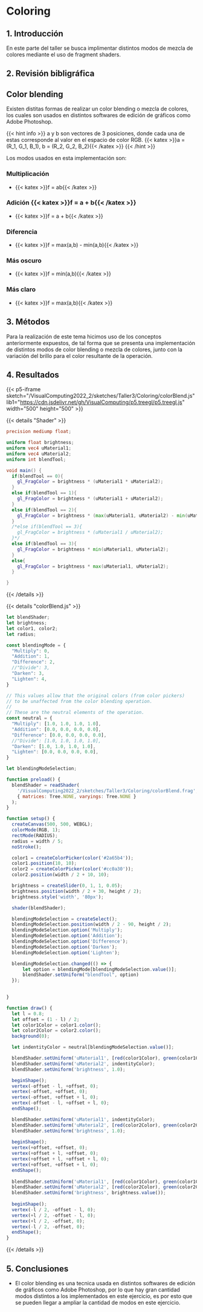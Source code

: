 # Coloring

## 1. Introducción
En este parte del taller se busca implimentar distintos modos de mezcla de colores mediante el uso de fragment shaders.

## 2. Revisión bibligráfica

## Color blending
Existen distitas formas de realizar un color blending o mezcla de colores, los cuales son usados en distintos softwares de edición de gráficos como Adobe Photoshop.

{{< hint info >}}
a y b son vectores de 3 posiciones, donde cada una de estas corresponde al valor en el espacio de color RGB. 
{{< katex >}}a = (R_1, G_1, B_1), b = (R_2, G_2, B_2){{< /katex >}}
{{< /hint >}}

Los modos usados en esta implementación son:
### Multiplicación
 * {{< katex >}}f = ab{{< /katex >}}

### Adición {{< katex >}}f = a + b{{< /katex >}}
* {{< katex >}}f = a + b{{< /katex >}}

### Diferencia
* {{< katex >}}f = max(a,b) - min(a,b){{< /katex >}}

### Más oscuro
* {{< katex >}}f = min(a,b){{< /katex >}}

### Más claro
* {{< katex >}}f = max(a,b){{< /katex >}}


## 3. Métodos

Para la realización de este tema hicimos uso de los conceptos anteriormente expuestos, de tal forma que se presenta una implementación de distintos modos de color blending o mezcla de colores, junto con la variación del brillo para el color resultante de la operación.

## 4. Resultados

{{< p5-iframe sketch="/VisualComputing2022_2/sketches/Taller3/Coloring/colorBlend.js" lib1="https://cdn.jsdelivr.net/gh/VisualComputing/p5.treegl/p5.treegl.js" width="500" height="500" >}}

{{< details "Shader" >}}
```glsl
precision mediump float;

uniform float brightness;
uniform vec4 uMaterial1;
uniform vec4 uMaterial2;
uniform int blendTool;

void main() {
  if(blendTool == 0){
    gl_FragColor = brightness * (uMaterial1 * uMaterial2);
  }
  else if(blendTool == 1){
    gl_FragColor = brightness * (uMaterial1 + uMaterial2);
  }
  else if(blendTool == 2){
    gl_FragColor = brightness * (max(uMaterial1, uMaterial2) - min(uMaterial1, uMaterial2));
  }
  /*else if(blendTool == 3){
    gl_FragColor = brightness * (uMaterial1 / uMaterial2);
  }*/
  else if(blendTool == 3){
    gl_FragColor = brightness * min(uMaterial1, uMaterial2);
  }
  else{
    gl_FragColor = brightness * max(uMaterial1, uMaterial2);
  }

}
```
{{< /details >}}

{{< details "colorBlend.js" >}}
```js
let blendShader;
let brightness;
let color1, color2;
let radius;

const blendingMode = {
  "Multiply": 0,
  "Addition": 1,
  "Difference": 2,
  //"Divide": 3,
  "Darken": 3,
  "Lighten": 4,
}

// This values allow that the original colors (from color pickers) 
// to be unaffected from the color blending operation.
//
// These are the neutral elements of the operation.
const neutral = {
  "Multiply": [1.0, 1.0, 1.0, 1.0],
  "Addition": [0.0, 0.0, 0.0, 0.0],
  "Difference": [0.0, 0.0, 0.0, 0.0],
  //"Divide": [1.0, 1.0, 1.0, 1.0],
  "Darken": [1.0, 1.0, 1.0, 1.0],
  "Lighten": [0.0, 0.0, 0.0, 0.0],
}

let blendingModeSelection;

function preload() {
  blendShader = readShader(
    '/VisualComputing2022_2/sketches/Taller3/Coloring/colorBlend.frag', 
    { matrices: Tree.NONE, varyings: Tree.NONE }
  );
}

function setup() {
  createCanvas(500, 500, WEBGL);
  colorMode(RGB, 1);
  rectMode(RADIUS);
  radius = width / 5;
  noStroke();

  color1 = createColorPicker(color('#2a65b4'));
  color1.position(10, 10);
  color2 = createColorPicker(color('#cc0a30'));
  color2.position(width / 2 + 10, 10);

  brightness = createSlider(0, 1, 1, 0.05);
  brightness.position(width / 2 + 30, height / 2);
  brightness.style('width', '80px');

  shader(blendShader);

  blendingModeSelection = createSelect();
  blendingModeSelection.position(width / 2 - 90, height / 2);
  blendingModeSelection.option('Multiply');
  blendingModeSelection.option('Addition');
  blendingModeSelection.option('Difference');
  blendingModeSelection.option('Darken');
  blendingModeSelection.option('Lighten');

  blendingModeSelection.changed(() => {
      let option = blendingMode[blendingModeSelection.value()];
      blendShader.setUniform("blendTool", option)
  });

  
}

function draw() {
  let l = 0.8;
  let offset = (1 - l) / 2;
  let color1Color = color1.color();
  let color2Color = color2.color();
  background(0);

  let indentityColor = neutral[blendingModeSelection.value()];

  blendShader.setUniform('uMaterial1', [red(color1Color), green(color1Color), blue(color1Color), 1.0]);
  blendShader.setUniform('uMaterial2', indentityColor);
  blendShader.setUniform('brightness', 1.0);

  beginShape();
  vertex(-offset - l, +offset, 0);
  vertex(-offset, +offset, 0);
  vertex(-offset, +offset + l, 0);
  vertex(-offset - l, +offset + l, 0);
  endShape();

  blendShader.setUniform('uMaterial1', indentityColor);
  blendShader.setUniform('uMaterial2', [red(color2Color), green(color2Color), blue(color2Color), 1.0]);
  blendShader.setUniform('brightness', 1.0);
  
  beginShape();
  vertex(+offset, +offset, 0);
  vertex(+offset + l, +offset, 0);
  vertex(+offset + l, +offset + l, 0);
  vertex(+offset, +offset + l, 0);
  endShape();
  
  blendShader.setUniform('uMaterial1', [red(color1Color), green(color1Color), blue(color1Color), 1.0]);
  blendShader.setUniform('uMaterial2', [red(color2Color), green(color2Color), blue(color2Color), 1.0]);
  blendShader.setUniform('brightness', brightness.value());
  
  beginShape();
  vertex(-l / 2, -offset - l, 0);
  vertex(+l / 2, -offset - l, 0);
  vertex(+l / 2, -offset, 0);
  vertex(-l / 2, -offset, 0);
  endShape();
}
```

{{< /details >}}

## 5. Conclusiones
 * El color blending es una tecnica usada en distintos softwares de edición de gráficos como  Adobe Photoshop, por lo que hay gran cantidad modos distintos a los implementados en este ejercicio, es por esto que se pueden llegar a ampliar la cantidad de modos en este ejercicio.
